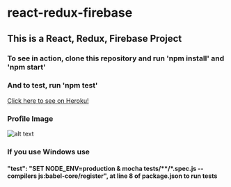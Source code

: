 # react-redux-firebase

## This is a React, Redux, Firebase Project

### To see in action, clone this repository and run 'npm install' and 'npm start'
### And to test, run 'npm test'

[Click here to see on Heroku!](https://reactreduxfirebase-dev.herokuapp.com)

### Profile Image

![alt text](https://cdn.discordapp.com/attachments/221715663910076416/268857563188166656/unknown.png "Github Profile")

### If you use Windows use
#### "test": "SET NODE_ENV=production & mocha tests/**/*.spec.js --compilers js:babel-core/register", at line 8 of package.json to run tests
